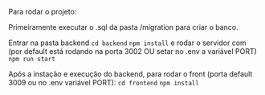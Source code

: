 Para rodar o projeto:

Primeiramente executar o .sql da pasta /migration para criar o banco.

Entrar na pasta backend
`cd backend`
`npm install`
e rodar o servidor com  (por default está rodando na porta 3002 OU setar no .env a variável PORT)
`npm run start`

Após a instação e execução do backend, para rodar o front (porta default 3009 ou no .env variável PORT):
`cd frontend`
`npm install`



